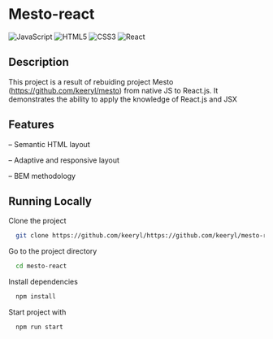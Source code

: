 
# Mesto-react

![JavaScript](https://img.shields.io/badge/javascript-%23323330.svg?style=for-the-badge&logo=javascript&logoColor=%23F7DF1E)
![HTML5](https://img.shields.io/badge/html5-%23E34F26.svg?style=for-the-badge&logo=html5&logoColor=white)
![CSS3](https://img.shields.io/badge/css3-%231572B6.svg?style=for-the-badge&logo=css3&logoColor=white)
![React](https://img.shields.io/badge/react-%2320232a.svg?style=for-the-badge&logo=react&logoColor=%2361DAFB)

## Description

This project is a result of rebuiding project Mesto (https://github.com/keeryl/mesto) from native JS to React.js. It demonstrates the ability to apply the knowledge of React.js and JSX


## Features

– Semantic HTML layout

– Adaptive and responsive layout

– BEM methodology


## Running Locally

Clone the project

```bash
  git clone https://github.com/keeryl/https://github.com/keeryl/mesto-react.git.git
```

Go to the project directory

```bash
  cd mesto-react
```

Install dependencies

```bash
  npm install
```

Start project with
```bash
  npm run start
```
